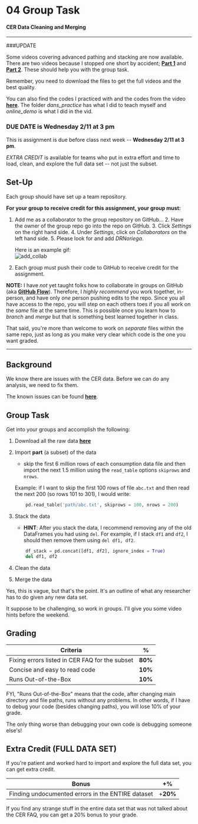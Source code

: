 # 04 Group Task
#### CER Data Cleaning and Merging

---

###UPDATE

Some videos covering advanced pathing and stacking are now available. There are two videos because I stopped one short by accident; [**Part 1**](https://www.dropbox.com/s/pntzg5tb54ip6oa/6_advanced_pathing_and_stacking.mov?dl=0) and [**Part 2**](https://www.dropbox.com/s/e0if1ecyzclrpph/6_advanced_pathing_and_stacking_2.mov?dl=0). These should help you with the group task. 

Remember, you need to download the files to get the full videos and the best quality.
 
You can also find the codes I practiced with and the codes from the video [**here**](https://github.com/ultinomics/Duke_PUBPOL590/tree/master/04_merging_datasets/codes). The folder *dans_practice* has what I did to teach myself and *online_demo* is what I did in the vid.
 
### DUE DATE is **Wednesday 2/11 at 3 pm**
This is assignment is due before class next week -- **Wednesday 2/11 at 3 pm**.

*EXTRA CREDIT* is available for teams who put in extra effort and time to load, clean, and explore the full data set -- not just the subset.

## Set-Up

Each group should have set up a team repository. 

**For your group to receive credit for this assignment, your group must:** 

1. Add me as a collaborator to the group repository on GitHub...
	2. Have the owner of the group repo go into the repo on GitHub.
	3. Click *Settings* on the right hand side.
	4. Under *Settings*, click on *Collaborators* on the left hand side.
	5. Please look for and add *DRNoriega*.

	Here is an example gif:  
	![add_collab](https://raw.githubusercontent.com/ultinomics/Duke_PUBPOL590/master/figs/04/add_collaborator.gif)
	
2. Each group must push their code to GitHub to receive credit for the assignment.

**NOTE:** I have *not* yet taught folks how to collaborate in groups on GitHub (aka [**GitHub Flow**](https://guides.github.com/introduction/flow/index.html)). Therefore, I *highly recommend* you work together, in-person, and have only *one* person pushing edits to the repo. Since you all have access to the repo, you will step on each others toes if you all work on the *same* file at the same time. This is possible once you learn how to *branch* and *merge* but that is something best learned together in class.

That said, you're more than welcome to work on *separate* files within the same repo, just as long as you make very clear which code is the one you want graded.

---

## Background

We know there are issues with the CER data. Before we can do any analysis, we need to fix them.

The known issues can be found [**here**](http://www.ucd.ie/issda/data/commissionforenergyregulationcer/).

## Group Task

Get into your groups and accomplish the following:

1. Download all the raw data [**here**](https://www.dropbox.com/sh/1srhgvqywye06a7/AACQ2j7r11wCfoY8HcpsHelfa?dl=0)
2. Import **part** (a subset) of the data
	- skip the first 6 million rows of each consumption data file and then import the next 1.5 million using the `read_table` options `skiprows` and `nrows`.

	Example: if I want to skip the first 100 rows of file `abc.txt` and then read the next 200 (so rows 101 to 301), I would write:
	```python
		pd.read_table('path/abc.txt', skiprows = 100, nrows = 200)
	```
3. Stack the data
	- **HINT**: After you stack the data, I recommend removing any of the old DataFrames you had using `del`. For example, if I stack `df1` and `df2`, I should then remove them using `del df1, df2`.
	
	```python
		df_stack = pd.concat([df1, df2], ignore_index = True)
		del df1, df2
	```
4. Clean the data
4. Merge the data

Yes, this is vague, but that's the point. It's an outline of what any researcher has to do given any new data set. 

It suppose to be challenging, so work in groups. I'll give you some video hints before the weekend. 

## Grading

Criteria | %  	
--------------------------------|------
Fixing errors listed in CER FAQ for the subset |	**80%** 
Concise and easy to read code 	|	**10%**  
Runs Out-of-the-Box				|	**10%**  

FYI, "Runs Out-of-the-Box" means that the code, after changing main directory and file paths, runs without any problems. In other words, if I have to debug your code (besides changing paths), you will lose 10% of your grade. 

The only thing worse than debugging your own code is debugging someone else's!

## Extra Credit (FULL DATA SET)

If you're patient and worked hard to import and explore the full data set, you can get extra credit.

Bonus | +%
------------|-------
Finding undocumented errors in the ENTIRE dataset | +**20%**

If you find any strange stuff in the entire data set that was not talked about the CER FAQ, you can get a 20% bonus to your grade.

